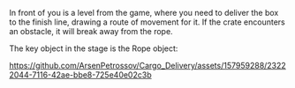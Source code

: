 In front of you is a level from the game, where you need to deliver the box to the finish line, drawing a route of movement for it. If the crate encounters an obstacle, it will break away from the rope.

The key object in the stage is the Rope object:

https://github.com/ArsenPetrossov/Cargo_Delivery/assets/157959288/23222044-7116-42ae-bbe8-725e40e02c3b

